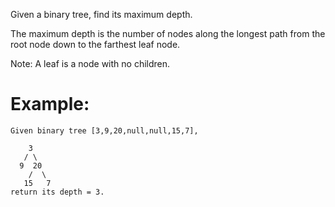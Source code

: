 ﻿Given a binary tree, find its maximum depth.

The maximum depth is the number of nodes along the longest path from the root node down to the farthest leaf node.

Note: A leaf is a node with no children.

# Example:
```
Given binary tree [3,9,20,null,null,15,7],

    3
   / \
  9  20
    /  \
   15   7
return its depth = 3.
```